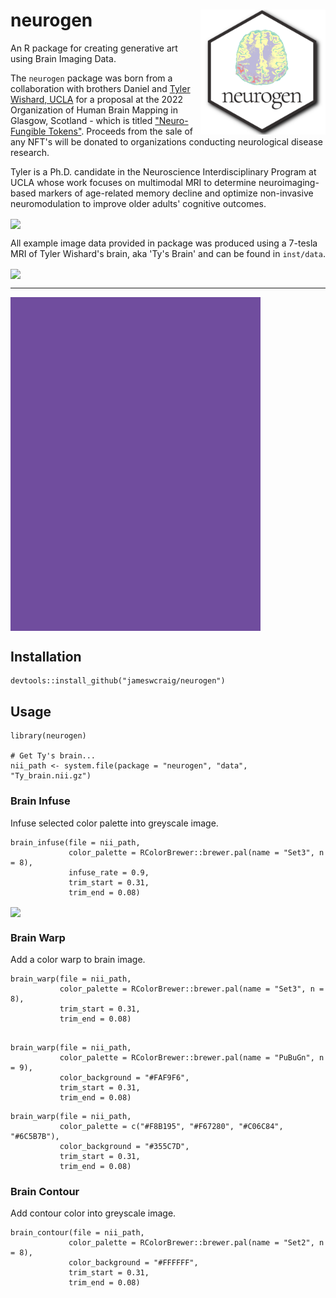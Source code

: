 # neurogen <img src="vignettes/img/neurogen_logo.png" width = "200" align = "right"/>

An R package for creating generative art using Brain Imaging Data. 

The `neurogen` package was born from a collaboration with brothers Daniel and [Tyler Wishard, UCLA](https://www.wishard.bio/c-v) for a proposal at the 2022 Organization of Human Brain Mapping in Glasgow, Scotland - which is titled ["Neuro-Fungible Tokens"](https://www.wishard.bio/art). Proceeds from the sale of any NFT's will be donated to organizations conducting neurological disease research.

Tyler is a Ph.D. candidate in the Neuroscience Interdisciplinary Program at UCLA whose work focuses on multimodal MRI to determine neuroimaging-based markers of age-related memory decline and optimize non-invasive neuromodulation to improve older adults' cognitive outcomes.

<img src="vignettes/img/brain_warp_blues.gif" width = "400" align = "center"/>

All example image data provided in package was produced using a 7-tesla MRI of Tyler Wishard's brain, aka 'Ty's Brain' and can be found in `inst/data`.

<img src="vignettes/img/brain_infuse_optimized.gif" width = "400" align = "center"/>

---

<img src="vignettes/img/brain_warp_alt.gif" width = "400" align = "center"/>

## Installation

```
devtools::install_github("jameswcraig/neurogen")
```

## Usage

```
library(neurogen)

# Get Ty's brain...
nii_path <- system.file(package = "neurogen", "data", "Ty_brain.nii.gz")

```

### Brain Infuse

Infuse selected color palette into greyscale image.

```
brain_infuse(file = nii_path,
             color_palette = RColorBrewer::brewer.pal(name = "Set3", n = 8),
             infuse_rate = 0.9,
             trim_start = 0.31,
             trim_end = 0.08)
```

<img src="vignettes/img/brain_infuse_alt_optimized.gif" width = "400" align = "center"/>

### Brain Warp
  
Add a color warp to brain image.

```
brain_warp(file = nii_path,
           color_palette = RColorBrewer::brewer.pal(name = "Set3", n = 8),
           trim_start = 0.31,
           trim_end = 0.08)

```

```

brain_warp(file = nii_path,
           color_palette = RColorBrewer::brewer.pal(name = "PuBuGn", n = 9),
           color_background = "#FAF9F6",
           trim_start = 0.31,
           trim_end = 0.08)

```

```
brain_warp(file = nii_path,
           color_palette = c("#F8B195", "#F67280", "#C06C84", "#6C5B7B"),
           color_background = "#355C7D",
           trim_start = 0.31,
           trim_end = 0.08)

```


### Brain Contour

Add contour color into greyscale image.

```
brain_contour(file = nii_path,
             color_palette = RColorBrewer::brewer.pal(name = "Set2", n = 8),
             color_background = "#FFFFFF",
             trim_start = 0.31,
             trim_end = 0.08)
```
